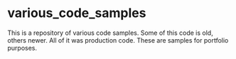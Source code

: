 # various_code_samples
This is a repository of various code samples. Some of this code is old, others newer. All of it was production code. These are samples for portfolio purposes.
